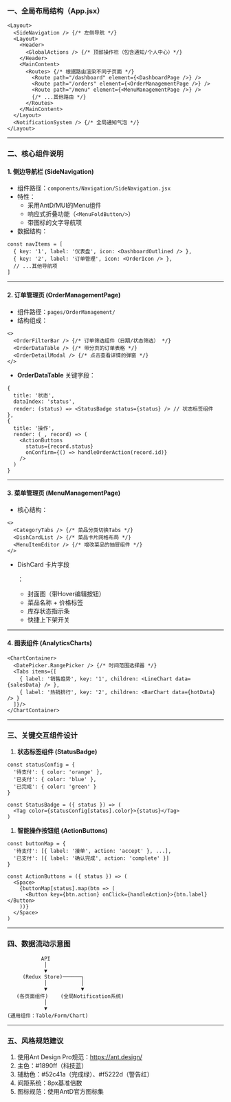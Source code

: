 ### 一、全局布局结构（App.jsx）

```
<Layout>
  <SideNavigation /> {/* 左侧导航 */}
  <Layout>
    <Header>
      <GlobalActions /> {/* 顶部操作栏（包含通知/个人中心）*/}
    </Header>
    <MainContent>
      <Routes> {/* 根据路由渲染不同子页面 */}
        <Route path="/dashboard" element={<DashboardPage />} />
        <Route path="/orders" element={<OrderManagementPage />} />
        <Route path="/menu" element={<MenuManagementPage />} />
        {/* ...其他路由 */}
      </Routes>
    </MainContent>
  </Layout>
  <NotificationSystem /> {/* 全局通知气泡 */}
</Layout>
```

------

### 二、核心组件说明

#### 1. 侧边导航栏 (SideNavigation)

- 组件路径：`components/Navigation/SideNavigation.jsx`
- 特性：
  - 采用AntD/MUI的Menu组件
  - 响应式折叠功能（`<MenuFoldButton/>`）
  - 带图标的文字导航项
- 数据结构：

```
const navItems = [
  { key: '1', label: '仪表盘', icon: <DashboardOutlined /> },
  { key: '2', label: '订单管理', icon: <OrderIcon /> },
  // ...其他导航项
]
```

------

#### 2. 订单管理页 (OrderManagementPage)

- 组件路径：`pages/OrderManagement/`
- 结构组成：

```
<>
  <OrderFilterBar /> {/* 订单筛选组件（日期/状态筛选） */}
  <OrderDataTable /> {/* 带分页的订单表格 */}
  <OrderDetailModal /> {/* 点击查看详情的弹窗 */}
</>
```

- **OrderDataTable** 关键字段：

```
{
  title: '状态',
  dataIndex: 'status',
  render: (status) => <StatusBadge status={status} /> // 状态标签组件
},
{
  title: '操作',
  render: (_, record) => (
    <ActionButtons 
      status={record.status}
      onConfirm={() => handleOrderAction(record.id)}
    />
  )
}
```

------

#### 3. 菜单管理页 (MenuManagementPage)

- 核心结构：

```
<>
  <CategoryTabs /> {/* 菜品分类切换Tabs */}
  <DishCardList /> {/* 菜品卡片网格布局 */}
  <MenuItemEditor /> {/* 增改菜品的抽屉组件 */}
</>
```

- DishCard 卡片字段

  ：

  - 封面图（带Hover编辑按钮）
  - 菜品名称 + 价格标签
  - 库存状态指示条
  - 快捷上下架开关

------

#### 4. 图表组件 (AnalyticsCharts)

```
<ChartContainer>
  <DatePicker.RangePicker /> {/* 时间范围选择器 */}
  <Tabs items={[
    { label: '销售趋势', key: '1', children: <LineChart data={salesData} /> },
    { label: '热销排行', key: '2', children: <BarChart data={hotData} /> }
  ]}/>
</ChartContainer>
```

------

### 三、关键交互组件设计

1. **状态标签组件 (StatusBadge)**

```
const statusConfig = {
  '待支付': { color: 'orange' },
  '已支付': { color: 'blue' },
  '已完成': { color: 'green' }
}

const StatusBadge = ({ status }) => (
  <Tag color={statusConfig[status].color}>{status}</Tag>
)
```

1. **智能操作按钮组 (ActionButtons)**

```
const buttonMap = {
  '待支付': [{ label: '接单', action: 'accept' }, ...],
  '已支付': [{ label: '确认完成', action: 'complete' }]
}

const ActionButtons = ({ status }) => (
  <Space>
    {buttonMap[status].map(btn => (
      <Button key={btn.action} onClick={handleAction}>{btn.label}</Button>
    ))}
  </Space>
)
```

------

### 四、数据流动示意图

```
           API
            │
            ▼
     (Redux Store)──────┐
            │           │
            ▼           ▼
   (各页面组件)    (全局Notification系统)
            │
            ▼
(通用组件：Table/Form/Chart)
```

------

### 五、风格规范建议

1. 使用Ant Design Pro规范：https://ant.design/
2. 主色：#1890ff（科技蓝）
3. 辅助色：#52c41a（完成绿）、#f5222d（警告红）
4. 间距系统：8px基准倍数
5. 图标规范：使用AntD官方图标集